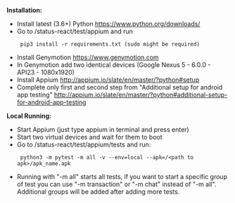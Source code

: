 **Installation:**

  - Install latest (3.6+) Python <https://www.python.org/downloads/>
  - Go to /status-react/test/appium and run
    ```
     pip3 install -r requirements.txt (sudo might be required)
    ```
  - Install Genymotion <https://www.genymotion.com>
  - In Genymotion add two identical devices (Google Nexus 5 - 6.0.0 -
    API23 - 1080x1920)
  - Install Appium <http://appium.io/slate/en/master/?python#setup>
  - Complete only first and second step from "Additional setup for
    android app testing"
    <http://appium.io/slate/en/master/?python#additional-setup-for-android-app-testing>

**Local Running:**

  - Start Appium (just type appium in terminal and press enter)
  - Start two virtual devices and wait for them to boot
  - Go to /status-react/test/appium/tests and
    run:
    ```
     python3 -m pytest -m all -v --env=local --apk=/<path to apk>/apk_name.apk
    ```
  - Running with "-m all" starts all tests, if you want to start a
    specific group of test you can use "-m transaction" or "-m chat"
    instead of "-m all". Additional groups will be added after adding
    more tests.